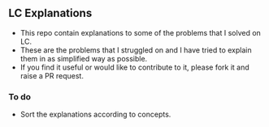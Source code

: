 ## LC Explanations
- This repo contain explanations to some of the problems that I solved on LC.
- These are the problems that I struggled on and I have tried to explain them in as simplified way as possible.
- If you find it useful or would like to contribute to it, please fork it and raise a PR request.

### To do
- Sort the explanations according to concepts.
